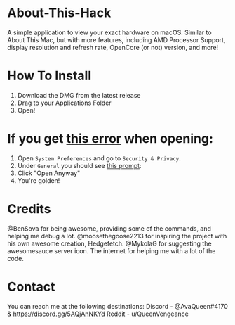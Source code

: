 # About-This-Hack
A simple application to view your exact hardware on macOS. Similar to About This Mac, but with more features, including AMD Processor Support, display resolution and refresh rate, OpenCore (or not) version, and more!

# How To Install
1) Download the DMG from the latest release
2) Drag to your Applications Folder
3) Open!

# If you get [this error](https://user-images.githubusercontent.com/79278890/111886978-4af4cb80-89a8-11eb-90c8-522a89abb48e.png) when opening:
1) Open `System Preferences` and go to `Security & Privacy`.
2) Under `General` you should see [this prompt](https://user-images.githubusercontent.com/79278890/111887197-c6a34800-89a9-11eb-83e2-9fd3d61e2c15.png):
3) Click "Open Anyway"
4) You're golden!

# Credits
@BenSova for being awesome, providing some of the commands, and helping me debug a lot.
@moosethegoose2213 for inspiring the project with his own awesome creation, Hedgefetch.
@MykolaG for suggesting the awesomesauce server icon.
The internet for helping me with a lot of the code.

# Contact
You can reach me at the following destinations:
Discord - @AvaQueen#4170 & https://discord.gg/5AQjAnNKYd
Reddit - u/QueenVengeance
